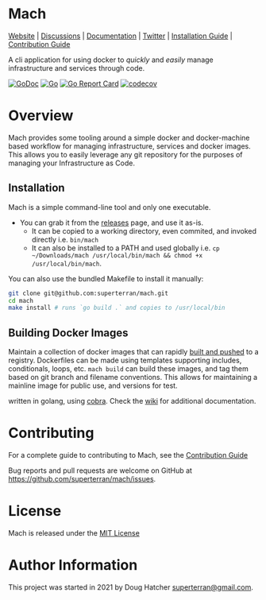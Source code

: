 # Mach

[Website](https://superterran.net/mach) |
[Discussions](https://github.com/superterran/mach/discussions) |
[Documentation](https://github.com/superterran/mach/wiki) |
[Twitter](https://twitter.com/superterran) |
[Installation Guide](https://github.com/superterran/mach/wiki/Installation) |
[Contribution Guide](CONTRIBUTING.md)

A cli application for using docker to *quickly* and *easily* manage infrastructure and services through code.

[![GoDoc](https://godoc.org/github.com/gohugoio/hugo?status.svg)](https://pkg.go.dev/github.com/superterran/mach)
[![Go](https://github.com/superterran/mach/actions/workflows/go.yml/badge.svg?branch=main)](https://github.com/superterran/mach/actions/workflows/go.yml) 
[![Go Report Card](https://goreportcard.com/badge/github.com/superterran/mach)](https://goreportcard.com/report/github.com/superterran/mach)
[![codecov](https://codecov.io/gh/superterran/mach/branch/main/graph/badge.svg?token=S48U2MJP9I)](https://codecov.io/gh/superterran/mach)


# Overview

Mach provides some tooling around a simple docker and docker-machine based workflow for managing infrastructure, services and docker images. This allows you to easily leverage any git repository for the purposes of managing your Infrastructure as Code. 

## Installation

Mach is a simple command-line tool and only one executable. 

* You can grab it from the [releases](https://github.com/superterran/mach/releases/) page, and use it as-is. 
    * It can be copied to a working directory, even commited, and invoked directly i.e. `bin/mach`
    * It can also be installed to a PATH and used globally i.e. `cp ~/Downloads/mach /usr/local/bin/mach && chmod +x /usr/local/bin/mach`. 

You can also use the bundled Makefile to install it manually: 

```bash
git clone git@github.com:superterran/mach.git 
cd mach
make install # runs `go build .` and copies to /usr/local/bin
```
## Building Docker Images

Maintain a collection of docker images that can rapidly [built and pushed](https://github.com/superterran/mach/wiki/Build-Command) to a registry. Dockerfiles can be made using templates supporting includes, conditionals, loops, etc. `mach build` can build these images, and tag them based on git branch and filename conventions. This allows for maintaining a mainline image for public use, and versions for test. 

written in golang, using [cobra](https://github.com/spf13/cobra). Check the [wiki](https://github.com/superterran/mach/wiki) for additional documentation. 
  

# Contributing

For a complete guide to contributing to Mach, see the [Contribution Guide](CONTRIBUTING.md)

Bug reports and pull requests are welcome on GitHub at https://github.com/superterran/mach/issues. 

# License
Mach is released under the [MIT License](LICENSE)

# Author Information
This project was started in 2021 by Doug Hatcher <superterran@gmail.com>.
